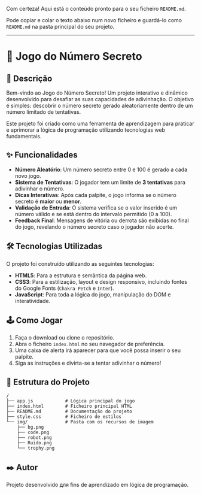 Com certeza\! Aqui está o conteúdo pronto para o seu ficheiro `README.md`.

Pode copiar e colar o texto abaixo num novo ficheiro e guardá-lo como `README.md` na pasta principal do seu projeto.

-----

# 🚀 Jogo do Número Secreto

## 📜 Descrição

Bem-vindo ao Jogo do Número Secreto\! Um projeto interativo e dinâmico desenvolvido para desafiar as suas capacidades de adivinhação. O objetivo é simples: descobrir o número secreto gerado aleatoriamente dentro de um número limitado de tentativas.

Este projeto foi criado como uma ferramenta de aprendizagem para praticar e aprimorar a lógica de programação utilizando tecnologias web fundamentais.

## ✨ Funcionalidades

  * **Número Aleatório**: Um número secreto entre 0 e 100 é gerado a cada novo jogo.
  * **Sistema de Tentativas**: O jogador tem um limite de **3 tentativas** para adivinhar o número.
  * **Dicas Interativas**: Após cada palpite, o jogo informa se o número secreto é **maior** ou **menor**.
  * **Validação de Entrada**: O sistema verifica se o valor inserido é um número válido e se está dentro do intervalo permitido (0 a 100).
  * **Feedback Final**: Mensagens de vitória ou derrota são exibidas no final do jogo, revelando o número secreto caso o jogador não acerte.

## 🛠️ Tecnologias Utilizadas

O projeto foi construído utilizando as seguintes tecnologias:

  * **HTML5**: Para a estrutura e semântica da página web.
  * **CSS3**: Para a estilização, layout e design responsivo, incluindo fontes do Google Fonts (`Chakra Petch` e `Inter`).
  * **JavaScript**: Para toda a lógica do jogo, manipulação do DOM e interatividade.

## 🕹️ Como Jogar

1.  Faça o download ou clone o repositório.
2.  Abra o ficheiro `index.html` no seu navegador de preferência.
3.  Uma caixa de alerta irá aparecer para que você possa inserir o seu palpite.
4.  Siga as instruções e divirta-se a tentar adivinhar o número\!

## 📁 Estrutura do Projeto

```
/
├── app.js            # Lógica principal do jogo
├── index.html        # Ficheiro principal HTML
├── README.md         # Documentação do projeto
├── style.css         # Ficheiro de estilos
└── img/              # Pasta com os recursos de imagem
    ├── bg.png
    ├── code.png
    ├── robot.png
    ├── Ruido.png
    └── trophy.png
```

## ✒️ Autor

Projeto desenvolvido для fins de aprendizado em lógica de programação.
